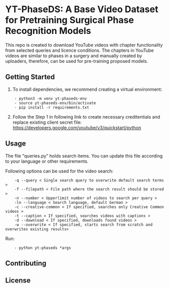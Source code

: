 # YT-PhaseDS: A Base Video Dataset for Pretraining Surgical Phase Recognition Models 

This repo is created to download YouTube videos with chapter functionality from selected queries and licence conditions. The chapters in YouTube videos are similar to phases in a surgery and manually created by uploaders, therefore, can be used for pre-training proposed models. 

## Getting Started

1. To install dependencies, we recommend creating a virtual environment:
```
    - python3 -m venv yt-phaseds-env
    - source yt-phaseds-env/bin/activate
    - pip install -r requirements.txt
```
2. Follow the Step 1 in following link to create necessary creditentials and replace existing client secret file: https://developers.google.com/youtube/v3/quickstart/python 


## Usage

The file "queries.py" holds search items. You can update this file according to your language or other requirements. 

Following options can be used for the video search:

```
    -q --query < Single search query to overwrite default search terms >
    -f --filepath < File path where the search result should be stored >
    -n --number < Upperlimit number of videos to search per query >
    -ln --language < Search language, default German >
    -c --creative-common < If specified, searches only Creative Common videos >
    -t --caption < If specified, searches videos with captions > 
    -d --download < If specified, downloads found videos >
    -w --overwrite < If specified, starts search from scratch and overwrites existing results>
```
Run:
```
    - python yt-phaseds *args
```

## Contributing

## License
